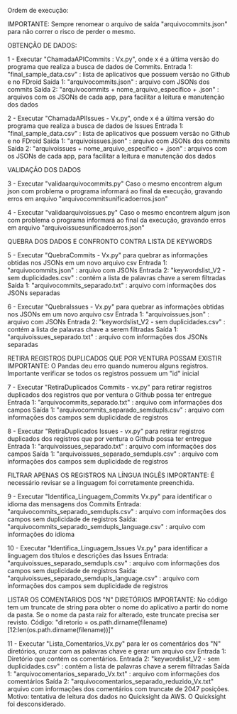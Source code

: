 Ordem de execução:

IMPORTANTE: 
Sempre renomear o arquivo de saída "arquivocommits.json" para não correr o risco de perder o mesmo.



OBTENÇÃO DE DADOS:

1 - Executar "ChamadaAPICommits : Vx.py", onde x é a última versão do programa que realiza a busca de dados de Commits.
Entrada 1: "final_sample_data.csv" : lista de aplicativos que possuem versão no Github e no FDroid
Saída 1: "arquivocommits.json" : arquivo com JSONs dos commits
Saída 2: "arquivocommits + nome_arquivo_especifico + .json" :  arquivos com os JSONs de cada app, para facilitar a leitura e manutenção dos dados

2 - Executar "ChamadaAPIIssues - Vx.py", onde x é a última versão do programa que realiza a busca de dados de Issues
Entrada 1: "final_sample_data.csv" : lista de aplicativos que possuem versão no Github e no FDroid
Saída 1: "arquivoissues.json" : arquivo com JSONs dos commits
Saída 2: "arquivoissues + nome_arquivo_especifico + .json" :  arquivos com os JSONs de cada app, para facilitar a leitura e manutenção dos dados



VALIDAÇÃO DOS DADOS

3 - Executar "validaarquivocommits.py"
Caso o mesmo encontrem algum json com problema o programa informará ao final da execução, gravando erros em arquivo "arquivocommitsunificadoerros.json"

4 - Executar "validaarquivoissues.py"
Caso o mesmo encontrem algum json com problema o programa informará ao final da execução, gravando erros em arquivo "arquivoissuesunificadoerros.json"




QUEBRA DOS DADOS E CONFRONTO CONTRA LISTA DE KEYWORDS

5 - Executar "QuebraCommits - Vx.py" para quebrar as informações obtidas nos JSONs em um novo arquivo csv
Entrada 1: "arquivocommits.json" : arquivo com JSONs
Entrada 2: "keywordslist_V2 - sem duplicidades.csv" : contém a lista de palavras chave a serem filtradas
Saída 1: "arquivocommits_separado.txt" : arquivo com informações dos JSONs separadas

6 - Executar "QuebraIssues - Vx.py" para quebrar as informações obtidas nos JSONs em um novo arquivo csv
Entrada 1: "arquivoissues.json" : arquivo com JSONs
Entrada 2: "keywordslist_V2 - sem duplicidades.csv" : contém a lista de palavras chave a serem filtradas
Saída 1: "arquivoissues_separado.txt" : arquivo com informações dos JSONs separadas



RETIRA REGISTROS DUPLICADOS QUE POR VENTURA POSSAM EXISTIR
IMPORTANTE: O Pandas deu erro quando numerou alguns registros. Importante verificar se todos os registros possuem um "id" inicial

7 - Executar "RetiraDuplicados Commits - vx.py" para retirar registros duplicados dos registros que por ventura o Github possa ter entregue
Entrada 1: "arquivocommits_separado.txt" : arquivo com informações dos campos
Saída 1: "arquivocommits_separado_semdupls.csv" : arquivo com informações dos campos sem duplicidade de registros

8 - Executar "RetiraDuplicados Issues - vx.py" para retirar registros duplicados dos registros que por ventura o Github possa ter entregue
Entrada 1: "arquivoissues_separado.txt" : arquivo com informações dos campos
Saída 1: "arquivoissues_separado_semdupls.csv" : arquivo com informações dos campos sem duplicidade de registros



FILTRAR APENAS OS REGISTROS NA LÍNGUA INGLÊS
IMPORTANTE: É necessário revisar se a linguagem foi corretamente preenchida.

9 - Executar "Identifica_Linguagem_Commits Vx.py" para identificar o idioma das mensagens dos Commits
Entrada: "arquivocommits_separado_semdupls.csv" : arquivo com informações dos campos sem duplicidade de registros
Saída: "arquivocommits_separado_semdupls_language.csv" : arquivo com informações do idioma 

10 - Executar "Identifica_Linguagem_Issues Vx.py" para identificar a linguagem dos títulos e descrições das Issues
Entrada: "arquivoissues_separado_semdupls.csv" : arquivo com informações dos campos sem duplicidade de registros
Saída: "arquivoissues_separado_semdupls_language.csv" : arquivo com informações dos campos sem duplicidade de registros



LISTAR OS COMENTARIOS DOS "N" DIRETÓRIOS
IMPORTANTE: No código tem um truncate de string para obter o nome do aplicativo a partir do nome da pasta.
Se o nome da pasta raiz for alterado, este truncate precisa ser revisto.
Código: "diretorio = os.path.dirname(filename)[12:len(os.path.dirname(filename))]"

11 - Executar "Lista_Comentarios_Vx.py" para ler os comentários dos "N" diretórios, cruzar com as palavras chave e gerar um arquivo csv
Entrada 1: Diretório que contém os comentários.
Entrada 2: "keywordslist_V2 - sem duplicidades.csv" : contém a lista de palavras chave a serem filtradas
Saída 1: "arquivocomentarios_separado_Vx.txt" : arquivo com informações dos comentários
Saída 2: "arquivocomentarios_separado_reduzido_Vx.txt" arquivo com informações dos comentários com truncate de 2047 posições. Motivo: tentativa de leitura dos dados no Quicksight da AWS. O Quicksight foi desconsiderado.
